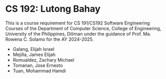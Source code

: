 # CS 192: Lutong Bahay
This is a course requirement for CS 191/CS192 Software Engineering Courses of the Department of Computer Science, College of Engineering, University of the Philippines, Diliman under the guidance of Prof. Ma. Rowena C. Solamo for the AY 2024-2025.

- Galang, Elijah Israel
- Mejilla, James Elijah
- Romualdez, Zachary Michael
- Tomanan, Jose Ernesto
- Tuan, Mohammad Hamdi
